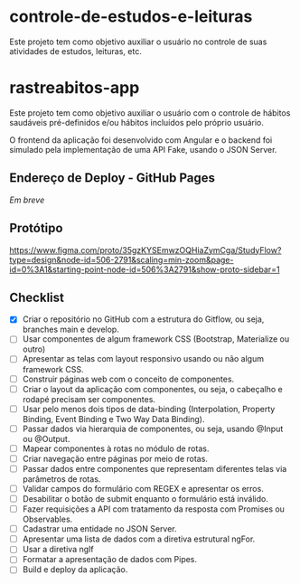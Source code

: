 # controle-de-estudos-e-leituras

Este projeto tem como objetivo auxiliar o usuário no controle de suas atividades de estudos, leituras, etc.

# rastreabitos-app

Este projeto tem como objetivo auxiliar o usuário com o controle de hábitos saudáveis pré-definidos e/ou hábitos incluídos pelo próprio usuário.

O frontend da aplicação foi desenvolvido com Angular e o backend foi simulado pela implementação de uma API Fake, usando o JSON Server.

## Endereço de Deploy - GitHub Pages

*Em breve*

## Protótipo

https://www.figma.com/proto/35gzKYSEmwzOQHiaZymCga/StudyFlow?type=design&node-id=506-2791&scaling=min-zoom&page-id=0%3A1&starting-point-node-id=506%3A2791&show-proto-sidebar=1

## Checklist

<!-- issueTable -->



<!-- issueTable -->

- [x] Criar o repositório no GitHub com a estrutura do Gitflow, ou seja, branches main e develop.
- [ ] Usar componentes de algum framework CSS (Bootstrap, Materialize ou outro)
- [ ] Apresentar as telas com layout responsivo usando ou não algum framework CSS.
- [ ] Construir páginas web com o conceito de componentes.
- [ ] Criar o layout da aplicação com componentes, ou seja, o cabeçalho e rodapé precisam ser componentes.
- [ ] Usar pelo menos dois tipos de data-binding (Interpolation, Property Binding, Event Binding e Two Way Data Binding).
- [ ] Passar dados via hierarquia de componentes, ou seja, usando @Input ou @Output.
- [ ] Mapear componentes à rotas no módulo de rotas.
- [ ] Criar navegação entre páginas por meio de rotas.
- [ ] Passar dados entre componentes que representam diferentes telas via parâmetros de rotas.
- [ ] Validar campos do formulário com REGEX e apresentar os erros.
- [ ] Desabilitar o botão de submit enquanto o formulário está inválido.
- [ ] Fazer requisições a API com tratamento da resposta com Promises ou Observables.
- [ ] Cadastrar uma entidade no JSON Server.
- [ ] Apresentar uma lista de dados com a diretiva estrutural ngFor.
- [ ] Usar a diretiva ngIf
- [ ] Formatar a apresentação de dados com Pipes.
- [ ] Build e deploy da aplicação.

